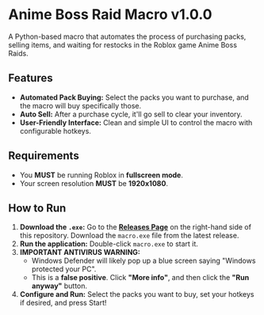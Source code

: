 # Anime Boss Raid Macro v1.0.0

A Python-based macro that automates the process of purchasing packs, selling items, and waiting for restocks in the Roblox game Anime Boss Raids.

## Features
-   **Automated Pack Buying:** Select the packs you want to purchase, and the macro will buy specifically those.
-   **Auto Sell:** After a purchase cycle, it'll go sell to clear your inventory.
-   **User-Friendly Interface:** Clean and simple UI to control the macro with configurable hotkeys.

## Requirements
-   You **MUST** be running Roblox in **fullscreen mode**.
-   Your screen resolution **MUST** be **1920x1080**.

## How to Run
1.  **Download the `.exe`:** Go to the [**Releases Page**](https://github.com/Kakitzu/Anime-Boss-Raid-Macro/releases) on the right-hand side of this repository. Download the `macro.exe` file from the latest release.
2.  **Run the application:** Double-click `macro.exe` to start it.
3.  **IMPORTANT ANTIVIRUS WARNING:**
    -   Windows Defender will likely pop up a blue screen saying "Windows protected your PC".
    -   This is a **false positive**. Click **"More info"**, and then click the **"Run anyway"** button.
4.  **Configure and Run:** Select the packs you want to buy, set your hotkeys if desired, and press Start!
